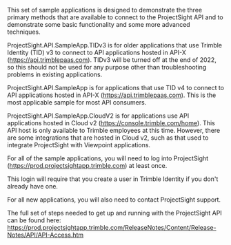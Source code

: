 ﻿This set of sample applications is designed to demonstrate the three primary methods that are available to connect to the ProjectSight API and to demonstrate some basic functionality and some more advanced techniques.

ProjectSight.API.SampleApp.TIDv3 is for older applications that use Trimble Identity (TID) v3 to connect to API applications hosted in API-X (https://api.trimblepaas.com). TIDv3 will be turned off at the end of 2022, so this should not be used for any purpose other than troubleshooting problems in existing applications.

ProjectSight.API.SampleApp is for applications that use TID v4 to connect to API applications hosted in API-X (https://api.trimblepaas.com). This is the most applicable sample for most API consumers.

ProjectSight.API.SampleApp.CloudV2 is for applications use API applications hosted in Cloud v2 (https://console.trimble.com/home). This API host is only available to Trimble employees at this time. However, there are some integrations that are hosted in Cloud v2, such as that used to integrate ProjectSight with Viewpoint applications.

For all of the sample applications, you will need to log into ProjectSight (https://prod.projectsightapp.trimble.com) at least once.

This login will require that you create a user in Trimble Identity if you don't already have one.

For all new applications, you will also need to contact ProjectSight support. 

The full set of steps needed to get up and running with the ProjectSight API can be found here: https://prod.projectsightapp.trimble.com/ReleaseNotes/Content/Release-Notes/API/API-Access.htm